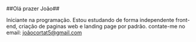##Olá prazer João##

Iniciante na programação.
Estou estudando de forma independente front-end, criação de paginas web e landing page por padrão.
contate-me no email: joãocortat5@gmail.com
